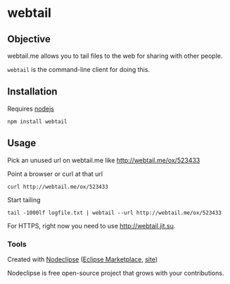 # webtail

## Objective

webtail.me allows you to tail files to the web for sharing with other people.

`webtail` is the command-line client for doing this.

## Installation

Requires [nodejs](http://nodejs.org/)

`npm install webtail`

## Usage

Pick an unused url on webtail.me like http://webtail.me/ox/523433

Point a browser or curl at that url

    curl http://webtail.me/ox/523433
    
Start tailing
  
    tail -1000lf logfile.txt | webtail --url http://webtail.me/ox/523433

For HTTPS, right now you need to use http://webtail.jit.su.

### Tools

Created with [Nodeclipse](https://github.com/Nodeclipse/nodeclipse-1)
 ([Eclipse Marketplace](http://marketplace.eclipse.org/content/nodeclipse), [site](http://www.nodeclipse.org))   

Nodeclipse is free open-source project that grows with your contributions.
